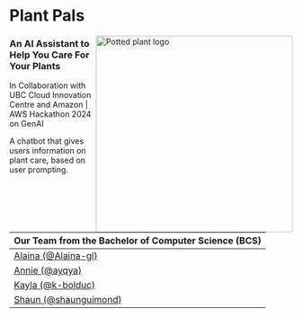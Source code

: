 # Plant Pals
<img align="right" width="350" alt="Potted plant logo" src="https://github.com/ayqya/Plant-Pals/assets/136777664/c6834c0b-4893-4118-afa0-8588e455e220">

### An AI Assistant to Help You Care For Your Plants
<p>In Collaboration with UBC Cloud Innovation Centre and Amazon | AWS Hackathon 2024 on GenAI</p>

A chatbot that gives users information on plant care, based on user prompting. 

| Our Team from the Bachelor of Computer Science (BCS)|
| --- |
| [Alaina (@Alaina-gl)](https://github.com/Alaina-gl) |
| [Annie (@ayqya)](https://github.com/ayqya/) |
| [Kayla (@k-bolduc)](https://github.com/k-bolduc) |
| [Shaun (@shaunguimond)](https://github.com/shaunguimond) |




